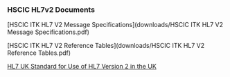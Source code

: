 ### HSCIC HL7v2 Documents

[HSCIC ITK HL7 V2 Message Specifications](downloads/HSCIC ITK HL7 V2 Message Specifications.pdf)

[HSCIC ITK HL7 V2 Reference Tables](downloads/HSCIC ITK HL7 V2 Reference Tables.pdf)

[HL7 UK Standard for Use of HL7 Version 2 in the UK](https://www.hl7.org.uk/wp-content/uploads/HL7UK_Media/Documents/Standards/HL72UKA.3-v2.pdf)